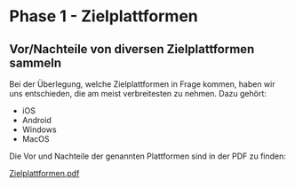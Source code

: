 # Phase 1 - Zielplattformen

## Vor/Nachteile von diversen Zielplattformen sammeln

Bei der Überlegung, welche Zielplattformen in Frage kommen, haben wir uns entschieden, die am meist verbreitesten zu nehmen.
Dazu gehört:

* iOS
* Android
* Windows
* MacOS

Die Vor und Nachteile der genannten Plattformen sind in der PDF zu finden:

[Zielplattformen.pdf](https://github.com/buggedcow/projekt/blob/master/docs/phase1/plattformen.pdf)
